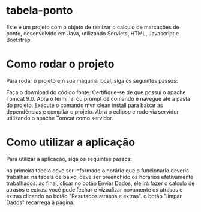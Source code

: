 # tabela-ponto

Este é um projeto com o objeto de realizar o calculo de marcações de ponto, desenvolvido em Java, utilizando Servlets, HTML, Javascript e Bootstrap.

# Como rodar o projeto
Para rodar o projeto em sua máquina local, siga os seguintes passos:

Faça o download do código fonte.
Certifique-se de que possui o apache Tomcat 9.0.
Abra o terminal ou prompt de comando e navegue até a pasta do projeto.
Execute o comando mvn clean install para baixar as dependências e compilar o projeto.
Abra o eclipse e rode via servidor utilizando o apache Tomcat como servidor.

# Como utilizar a aplicação
Para utilizar a aplicação, siga os seguintes passos:

na primeira tabela deve ser informado o horário que o funcionario deveria trabalhar.
na tabela de baixo, deve ser preenchido os horarios efetivamente trabalhados.
ao final, clicar no botão Enviar Dados, ele irá fazer o calculo de atrasos e extras.
você pode fechar e vizualizar novamente os atrasos e extras clicando no botão "Resutados atrasos e extras".
o botão "limpar Dados" recarrega a página.

